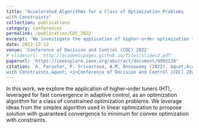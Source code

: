 ```yaml
---
title: "Accelerated Algorithms for a Class of Optimization Problems
with Constraints"
collection: publications
category: conferences
permalink: /publication/CDC_2022
excerpt: 'We investigate the application of higher-order optimization techniques for convex optimization with constraints'
date: 2022-12-12
venue: 'Conference of Decision and Control (CDC) 2022'
# slidesurl: 'http://academicpages.github.io/files/slides3.pdf'
paperurl: 'https://ieeexplore.ieee.org/abstract/document/9993120'
citation: 'A. Parashar, P. Srivastava, A.M. Annaswamy (2022). &quot;Accelerated Algorithms for a Class of Optimization Problems
with Constraints.&quot; <i>Conference of Decision and Control (CDC) 2022</i>.'
---
```


In this work, we explore the application of higher-order tuners (HT), leveraged for fast convergence in adaptive control, as an optimization algorithm for a class of constrained optimization problems. We leverage ideas from the simplex algorithm used in linear optimization to prropose solution with guaranteed convergence to minimum for convex optimization with constraints.